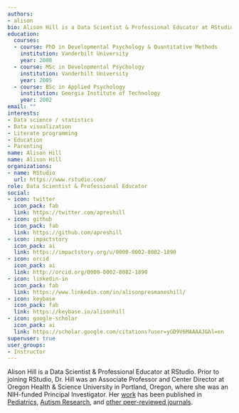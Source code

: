```yaml
---
authors:
- alison
bio: Alison Hill is a Data Scientist & Professional Educator at RStudio. Prior to joining RStudio, Dr. Hill was an Associate Professor and Center Director at Oregon Health & Science University in Portland, Oregon, where she was an NIH-funded Principal Investigator. Her work has been published in Pediatrics, Autism Research, and other peer-reviewed journals.
education:
  courses:
  - course: PhD in Developmental Psychology & Quantitative Methods
    institution: Vanderbilt University
    year: 2008
  - course: MSc in Developmental Psychology
    institution: Vanderbilt University
    year: 2005
  - course: BSc in Applied Psychology
    institution: Georgia Institute of Technology
    year: 2002
email: ""
interests:
- Data science / statistics
- Data visualization
- Literate programming
- Education
- Parenting
name: Alison Hill
name: Alison Hill
organizations:
- name: RStudio
  url: https://www.rstudio.com/
role: Data Scientist & Professional Educator
social:
- icon: twitter
  icon_pack: fab
  link: https://twitter.com/apreshill
- icon: github
  icon_pack: fab
  link: https://github.com/apreshill
- icon: impactstory
  icon_pack: ai
  link: https://impactstory.org/u/0000-0002-8082-1890
- icon: orcid
  icon_pack: ai
  link: http://orcid.org/0000-0002-8082-1890
- icon: linkedin-in
  icon_pack: fab
  link: https://www.linkedin.com/in/alisonpresmaneshill/
- icon: keybase
  icon_pack: fab
  link: https://keybase.io/alisonhill
- icon: google-scholar
  icon_pack: ai
  link: https://scholar.google.com/citations?user=yGD9V6MAAAAJ&hl=en
superuser: true
user_groups:
- Instructor
---
```



Alison Hill is a Data Scientist & Professional Educator at RStudio.
Prior to joining RStudio, Dr. Hill was an Associate Professor and Center
Director at Oregon Health & Science University in Portland, Oregon,
where she was an NIH-funded Principal Investigator. Her
[work](https://profiles.impactstory.org/u/0000-0002-8082-1890) has been
published in
[Pediatrics](https://alison.rbind.io/publication/2015-obesity-in-asd-multisite/),
[Autism
Research](https://alison.rbind.io/publication/2016-uh-and-um-asd-sli/),
and [other peer-reviewed
journals](https://alison.rbind.io/publication/#2).
